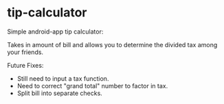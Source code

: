 tip-calculator
==============
Simple android-app tip calculator:

Takes in amount of bill and allows you to determine the divided tax among your friends.

Future Fixes:
- Still need to input a tax function.
- Need to correct "grand total" number to factor in tax.
- Split bill into separate checks.
